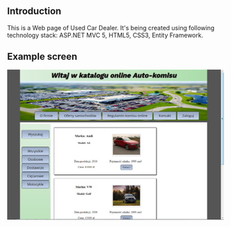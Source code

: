 ## Introduction

This is a Web page of Used Car Dealer. It's being created using following technology stack: ASP.NET MVC 5, HTML5, CSS3, Entity Framework.

## Example screen
<img src="WebUI/Content/Images/page_screen_1.jpg" />

